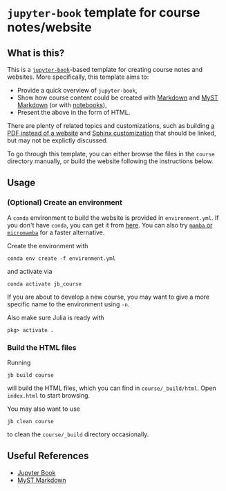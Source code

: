 # `jupyter-book` template for course notes/website

## What is this?

This is a [`jupyter-book`](https://jupyterbook.org/en/stable/intro.html)-based template for creating course notes and websites. More specifically, this template aims to:
- Provide a quick overview of `jupyter-book`,
- Show how course content could be created with [Markdown](https://jupyterbook.org/en/stable/file-types/markdown.html) and [MyST Markdown](https://jupyterbook.org/en/stable/file-types/myst-notebooks.html) (or with [notebooks](https://jupyterbook.org/en/stable/file-types/notebooks.html)),
- Present the above in the form of HTML.

There are plenty of related topics and customizations, such as building [a PDF instead of a website](https://jupyterbook.org/en/stable/advanced/pdf.html) and [Sphinx customization](https://jupyterbook.org/en/stable/sphinx/index.html) that should be linked, but may not be explictly discussed.

To go through this template, you can either browse the files in the `course` directory manually, or build the website following the instructions below.

## Usage

### (Optional) Create an environment

A `conda` environment to build the website is provided in `environment.yml`. If you don't have `conda`, you can get it from [here](https://docs.conda.io/en/latest/). You can also try [`mamba` or `micromamba`](https://mamba.readthedocs.io/en/latest/index.html) for a faster alternative.

Create the environment with
```
conda env create -f environment.yml
```
and activate via
```
conda activate jb_course
```
 If you are about to develop a new course, you may want to give a more specific name to the environment using `-n`.

 Also make sure Julia is ready with
 ```
pkg> activate .
 ```

### Build the HTML files

Running
```
jb build course
```
will build the HTML files, which you can find in `course/_build/html`. Open `index.html` to start browsing.


You may also want to use
```
jb clean course
```
to clean the `course/_build` directory occasionally.

## Useful References
- [Jupyter Book](https://jupyterbook.org/en/stable/intro.html)
- [MyST Markdown](https://myst-parser.readthedocs.io/en/latest/index.html)
